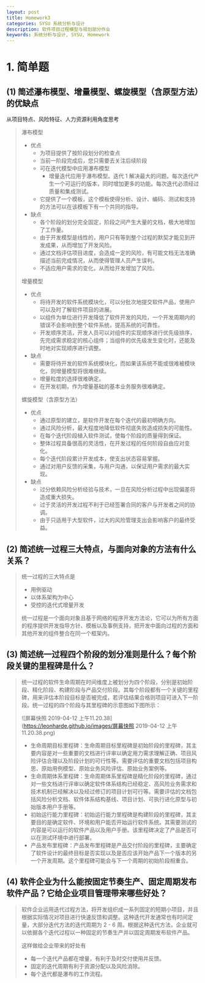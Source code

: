 ```yaml
---
layout: post
title: Homework3
categories: SYSU 系统分析与设计
description: 软件项目过程模型与规划部分作业
keywords: 系统分析与设计, SYSU, Homework
---
```


# 1. 简单题

## (1) 简述瀑布模型、增量模型、螺旋模型（含原型方法）的优缺点

从项目特点、风险特征、人力资源利用角度思考

> 瀑布模型
>
> * 优点
>   * 为项目提供了按阶段划分的检查点
>   * 当前一阶段完成后，您只需要去关注后续阶段
>   * 可在迭代模型中应用瀑布模型
>     * 增量迭代应用于瀑布模型。迭代 1 解决最大的问题。每次迭代产生一个可运行的版本，同时增加更多的功能。每次迭代必须经过质量和集成测试。
>   * 它提供了一个模板，这个模板使得分析、设计、编码、测试和支持的方法可以在该模板下有一个共同的指导。
> * 缺点
>   * 各个阶段的划分完全固定，阶段之间产生大量的文档，极大地增加了工作量。
>   * 由于开发模型是线性的，用户只有等到整个过程的默契才能见到开发成果，从而增加了开发风险。
>   * 通过文档评估项目进度，会造成一定的风险，有可能文档无法准确描述当前完成情况，从而使得管理人员产生误判。
>   * 不适应用户需求的变化，从而给开发增加了风险。
>
> 增量模型
>
> * 优点
>   * 将待开发的软件系统模块化，可以分批次地提交软件产品，使用户可以及时了解软件项目的进展。
>   * 以组件为单位进行开发降低了软件开发的风险，一个开发周期内的错误不会影响到整个软件系统，提高系统的可靠性。
>   * 开发顺序灵活，开发人员可以对组件的实现顺序进行优先级排序，先完成需求稳定的核心组件；当组件的优先级发生变化时，还能及时地对实现顺序进行调整。
> * 缺点
>   * 需要将待开发的软件系统模块化，而如果该系统不能或很难被模块化，则增量模型将很难继续。
>   * 增量粒度的选择很难确定。
>   * 在开发初期，作为增量基础的基本业务服务很难确定。
>
> 螺旋模型（含原型方法）
>
> * 优点
>   * 通过原型的建立，是软件开发在每个迭代的最初明确方向。
>   * 通过风险分析，最大程度地降低软件彻底失败造成损失的可能性。
>   * 在每个迭代阶段植入软件测试，使每个阶段的质量得到保证。
>   * 整体过程具备很高的灵活性，在开发过程的任何阶段自由应对变化。
>   * 每个迭代阶段累计开发成本，使支出状态容易掌握。
>   * 通过对用户反馈的采集，与用户沟通，以保证用户需求的最大实现。
> * 缺点
>   * 过分依赖风险分析经验与技术，一旦在风险分析过程中出现偏差将造成重大损失。
>   * 过于灵活的开发过程不利于已经签署合同的客户与开发者之间的协调。
>   * 由于只适用于大型软件，过大的风险管理支出会影响客户的最终受益。

## (2) 简述统一过程三大特点，与面向对象的方法有什么关系？

> 统一过程的三大特点是
>
> * 用例驱动
> * 以体系架构为中心
> * 受控的迭代式增量开发
>
> 统一过程是一个面向对象且基于网络的程序开发方法论，它可以为所有方面的程序提供开发指导方针、模板以及事例支持，把开发中面向过程的方面和其他开发的组件整合在同一个框架内。

## (3) 简述统一过程四个阶段的划分准则是什么？每个阶段关键的里程碑是什么？

> 统一过程的软件生命周期在时间维度上被划分为四个阶段，分别是初始阶段、精化阶段、构建阶段与产品交付阶段。其每个阶段都有一个关键的里程碑，用来评估本阶段目标是否被完成，若评估结果合格则项目可进入下一阶段。统一过程的四个阶段与其里程碑的示意图如下图所示：
>
> ![屏幕快照 2019-04-12 上午11.20.38](https://leonharde.github.io/images/屏幕快照 2019-04-12 上午11.20.38.png)
>
> * 生命周期目标里程碑：生命周期目标里程碑是初始阶段的里程碑，其主要内容是对一些重要的文档进行评审以确定用力需求理解正确、项目风险评估合理以及阶段计划的可行性等。需要评估的重要文档包括项目构思、原始用例模型、原始业务风险评估、原始业务案例等。
> * 生命周期体系里程碑：生命周期体系里程碑是精化阶段的里程碑，通过对一些文档进行评审以确定软件体系结构已经稳定、高风险业务需求和技术机制已经解决以及经过修订的项目计划可行等。需要评估的文档包括风险分析文档、软件体系结构基线、项目计划、可执行进化原型与初始版本用户手册等。
> * 初始运行能力里程碑：初始运行能力里程碑是构建阶段的里程碑，其主要目的是确定软件、环境和用户能否开始运行软件系统。其需要测试的内容是可以运行的软件产品以及用户手册。该里程碑决定了产品是否可以在测试环境中进行部署。
> * 产品发布里程碑：产品发布里程碑是产品交付阶段的里程碑，主要确定了软件设计的最终目标是否实现以及是否应该开始产品下一个版本的另一个开发周期。这个里程碑可能会与下一个周期的初始阶段相重合。

## (4) 软件企业为什么能按固定节奏生产、固定周期发布软件产品？它给企业项目管理带来哪些好处？

> 软件企业运用迭代过程方法，将开发组织成一系列固定的短期小项目，并且根据实际情况对项目进行快速反馈和调整。这种迭代开发通常也有时间定量，大部分迭代方法的迭代周期为 2 - 6 周。根据这种迭代方法，企业就可以依据各个迭代过程以一种固定的节奏生产并以固定周期发布软件产品。
>
> 这样做给企业带来的好处有
>
> * 每一个迭代产品都在增量，有利于及时交付使用并反馈。
> * 固定的迭代周期有利于资源分配以及风险消除。
> * 每个迭代都是瀑布的工作流程。